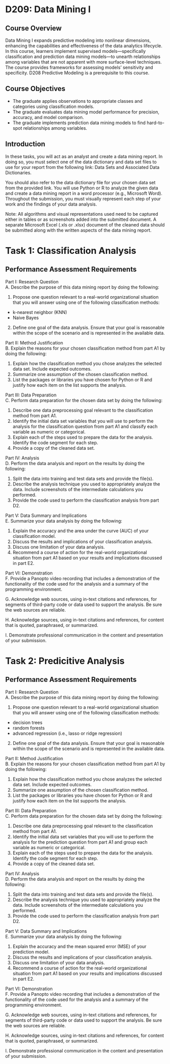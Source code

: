 # D209: Data Mining I
## Course Overview
Data Mining I expands predictive modeling into nonlinear dimensions, enhancing the capabilities and effectiveness of the data analytics lifecycle. In this course, learners implement supervised models—specifically classification and prediction data mining models—to unearth relationships among variables that are not apparent with more surface-level techniques. The course provides frameworks for assessing models’ sensitivity and specificity. D208 Predictive Modeling is a prerequisite to this course.

## Course Objectives
* The graduate applies observations to appropriate classes and categories using classification models.
* The graduate evaluates data mining model performance for precision, accuracy, and model comparison.
* The graduate implements prediction data mining models to find hard-to-spot relationships among variables.

## Introduction
In these tasks, you will act as an analyst and create a data mining report. In doing so, you must select one of the data dictionary and data set files to use for your report from the following link: Data Sets and Associated Data Dictionaries.

You should also refer to the data dictionary file for your chosen data set from the provided link. You will use Python or R to analyze the given data and create a data mining report in a word processor (e.g., Microsoft Word). Throughout the submission, you must visually represent each step of your work and the findings of your data analysis.

Note: All algorithms and visual representations used need to be captured either in tables or as screenshots added into the submitted document. A separate Microsoft Excel (.xls or .xlsx) document of the cleaned data should be submitted along with the written aspects of the data mining report.

# Task 1: Classification Analysis
## Performance Assessment Requirements
Part I: Research Question<br>
A.  Describe the purpose of this data mining report by doing the following:
1.  Propose one question relevant to a real-world organizational situation that you will answer using one of the following classification methods:
* k-nearest neighbor (KNN)
* Naive Bayes
2.  Define one goal of the data analysis. Ensure that your goal is reasonable within the scope of the scenario and is represented in the available data.

Part II: Method Justification<br>
B.  Explain the reasons for your chosen classification method from part A1 by doing the following:
1.  Explain how the classification method you chose analyzes the selected data set. Include expected outcomes.
2.  Summarize one assumption of the chosen classification method.
3.  List the packages or libraries you have chosen for Python or R and justify how each item on the list supports the analysis.

Part III: Data Preparation<br>
C.  Perform data preparation for the chosen data set by doing the following:
1.  Describe one data preprocessing goal relevant to the classification method from part A1.
2.  Identify the initial data set variables that you will use to perform the analysis for the classification question from part A1 and classify each variable as numeric or categorical.
3.  Explain each of the steps used to prepare the data for the analysis. Identify the code segment for each step.
4.  Provide a copy of the cleaned data set.

Part IV: Analysis<br>
D.  Perform the data analysis and report on the results by doing the following:
1.  Split the data into training and test data sets and provide the file(s).
2.  Describe the analysis technique you used to appropriately analyze the data. Include screenshots of the intermediate calculations you performed.
3.  Provide the code used to perform the classification analysis from part D2.

Part V: Data Summary and Implications<br>
E.  Summarize your data analysis by doing the following:
1.  Explain the accuracy and the area under the curve (AUC) of your classification model.
2.  Discuss the results and implications of your classification analysis.
3.  Discuss one limitation of your data analysis.
4.  Recommend a course of action for the real-world organizational situation from part A1 based on your results and implications discussed in part E2.

Part VI: Demonstration<br>
F.  Provide a Panopto video recording that includes a demonstration of the functionality of the code used for the analysis and a summary of the programming environment.

G.  Acknowledge web sources, using in-text citations and references, for segments of third-party code or data used to support the analysis. Be sure the web sources are reliable.

H.  Acknowledge sources, using in-text citations and references, for content that is quoted, paraphrased, or summarized.

I.  Demonstrate professional communication in the content and presentation of your submission.


# Task 2: Predicitive Analysis
## Performance Assessment Requirements
Part I: Research Question<br>
A.  Describe the purpose of this data mining report by doing the following:
1.  Propose one question relevant to a real-world organizational situation that you will answer using one of the following classification methods:
* decision trees
* random forests
* advanced regression (i.e., lasso or ridge regression)
2.  Define one goal of the data analysis. Ensure that your goal is reasonable within the scope of the scenario and is represented in the available data.

Part II: Method Justification<br>
B.  Explain the reasons for your chosen classification method from part A1 by doing the following:
1.  Explain how the classification method you chose analyzes the selected data set. Include expected outcomes.
2.  Summarize one assumption of the chosen classification method.
3.  List the packages or libraries you have chosen for Python or R and justify how each item on the list supports the analysis.

Part III: Data Preparation<br>
C.  Perform data preparation for the chosen data set by doing the following:
1.  Describe one data preprocessing goal relevant to the classification method from part A1.
2.  Identify the initial data set variables that you will use to perform the analysis for the prediction question from part A1 and group each variable as numeric or categorical.
3.  Explain each of the steps used to prepare the data for the analysis. Identify the code segment for each step.
4.  Provide a copy of the cleaned data set.

Part IV: Analysis<br>
D.  Perform the data analysis and report on the results by doing the following:
1.  Split the data into training and test data sets and provide the file(s).
2.  Describe the analysis technique you used to appropriately analyze the data. Include screenshots of the intermediate calculations you performed.
3.  Provide the code used to perform the classification analysis from part D2.

Part V: Data Summary and Implications<br>
E.  Summarize your data analysis by doing the following:
1.  Explain the accuracy and the mean squared error (MSE) of your prediction model.
2.  Discuss the results and implications of your classification analysis.
3.  Discuss one limitation of your data analysis.
4.  Recommend a course of action for the real-world organizational situation from part A1 based on your results and implications discussed in part E2.

Part VI: Demonstration<br>
F.  Provide a Panopto video recording that includes a demonstration of the functionality of the code used for the analysis and a summary of the programming environment.

G.  Acknowledge web sources, using in-text citations and references, for segments of third-party code or data used to support the analysis. Be sure the web sources are reliable.

H.  Acknowledge sources, using in-text citations and references, for content that is quoted, paraphrased, or summarized.

I.  Demonstrate professional communication in the content and presentation of your submission.
